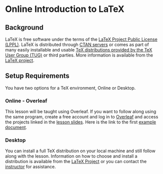# Online Introduction to LaTeX

## Background
LaTeX is free software under the terms of the [LaTeX Project Public License (LPPL)](https://www.latex-project.org/lppl/). LaTeX is distributed through [CTAN servers](https://www.latex-project.org/get/#ctan) or comes as part of many easily installable and usable [TeX distributions provided by the TeX User Group (TUG)](http://www.tug.org/interest.html#free) or third parties. More information is available from the [LaTeX project](https://www.latex-project.org/get/). 

## Setup Requirements
You have two options for a TeX environment, Online or Desktop.
### Online - Overleaf
This lesson will be taught using Overleaf. If you want to follow along using the same program, create a free account and log in to [Overleaf](https://www.overleaf.com/) and access the projects linked in the [lesson slides](https://jdlm.info/latex-course/en/part1.pdf). Here is the link to the first [example document](https://www.overleaf.com/docs?snip_uri=https://raw.github.com/jdleesmiller/latex-course/master/en/basics.tex&splash=none).

### Desktop 
You can install a full TeX distribution on your local machine and still follow along with the lesson. Information on how to choose and install a distribution is available from the [LaTeX Project](https://www.latex-project.org/get/#tex-distributions) or you can contact the [instructor](mailto:kathryn.miller@nist.gov) for assistance.
